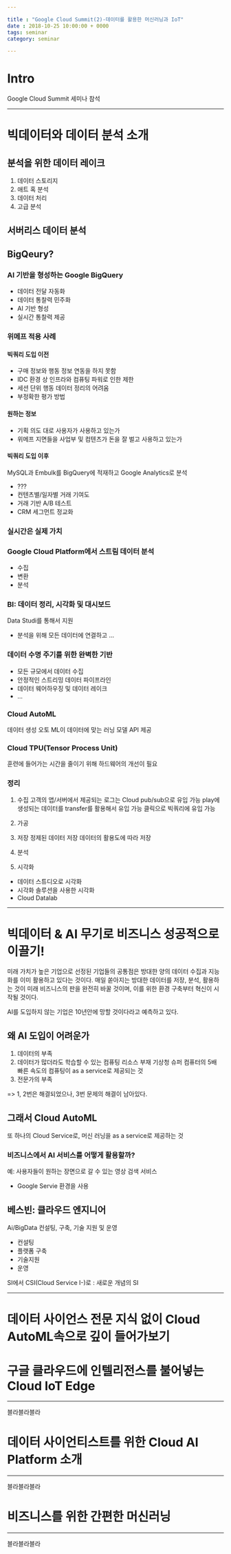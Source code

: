 ```yaml
---

title : "Google Cloud Summit(2)-데이터를 활용한 머신러닝과 IoT"
date : 2018-10-25 10:00:00 + 0000
tags: seminar
category: seminar

---
```


# Intro

Google Cloud Summit 세미나 참석

---
# 빅데이터와 데이터 분석 소개

## 분석을 위한 데이터 레이크
1. 데이터 스토리지
2. 애트 혹 분석
3. 데이터 처리
4. 고급 분석

## 서버리스 데이터 분석

## BigQeury?

### AI 기반을 형성하는 Google BigQuery
- 데이터 전달 자동화
- 데이터 통찰력 민주화
- AI 기반 형성
- 실시간 통찰력 제공

### 위메프 적용 사례

#### 빅쿼리 도입 이전
- 구매 정보와 행동 정보 연동을 하지 못함
- IDC 환경 상 인프라와 컴퓨팅 파워로 인한 제한
- 세션 단위 행동 데이터 정리의 어려움
- 부정확한 평가 방법

#### 원하는 정보
- 기획 의도 대로 사용자가 사용하고 있는가
- 위메프 지면들을 사업부 및 컴텐츠가 돈을 잘 벌고 사용하고 있는가

#### 빅쿼리 도입 이후
MySQL과 Embulk를 BigQuery에 적재하고 Google Analytics로 분석
- ???
- 컨텐츠별/일자별 거래 기여도
- 거래 기반 A/B 테스트
- CRM 세그먼트 정교화

### 실시간은 실제 가치

### Google Cloud Platform에서 스트림 데이터 분석
- 수집
- 변환
- 분석

### BI: 데이터 정리, 시각화 및 대시보드
Data Studi를 통해서 지원
- 분석을 위해 모든 데이터에 연결하고 ...

### 데이터 수명 주기를 위한 완벽한 기반
- 모든 규모에서 데이터 수집
- 안정적인 스트리밍 데이터 파이프라인
- 데이터 웨어하우징 및 데이터 레이크
- ...

### Cloud AutoML
데이터 생성
오토 ML이 데이터에 맞는 러닝 모델 API 제공

### Cloud TPU(Tensor Process Unit)
훈련에 들어가는 시간을 줄이기 위해 하드웨어의 개선이 필요

### 정리
1. 수집
고객의 앱/서버에서 제공되는 로그는 Cloud pub/sub으로 유입 가능
play에 생성되는 데이터를 transfer를 활용해서 유입 가능
클릭으로 빅쿼리에 유입 가능

2. 가공

3. 저장
정제된 데이터 저장
데이터의 활용도에 따라 저장

4. 분석

5. 시각화
- 데이터 스튜디오로 시각화
- 시각화 솔루션을 사용한 시각화
- Cloud Datalab

---
# 빅데이터 & AI 무기로 비즈니스 성공적으로 이끌기!

미래 가치가 높은 기업으로 선정된 기업들의 공통점은 방대한 양의 데이터 수집과 지능화를 이미 활용하고 있다는 것이다. 매일 쏟아지는 방대한 데이터를 저장, 분석, 활용하는 것이 미래 비즈니스의 판을 완전히 바꿀 것이며, 이를 위한 환경 구축부터 혁신이 시작될 것이다.

AI를 도입하지 않는 기업은 10년안에 망할 것이다라고 예측하고 있다.

## 왜 AI 도입이 어려운가
1. 데이터의 부족
2. 데이터가 많더라도 학습할 수 있는 컴퓨팅 리소스 부재
기상청 슈퍼 컴퓨터의 5배 빠른 속도의 컴퓨팅이 as a service로 제공되는 것
3. 전문가의 부족

=> 1, 2번은 해결되었으나, 3번 문제의 해결이 남아있다.

## 그래서 Cloud AutoML
또 하나의 Cloud Service로, 머신 러닝을 as a service로 제공하는 것

### 비즈니스에서 AI 서비스를 어떻게 활용할까?
예: 사용자들이 원하는 장면으로 갈 수 있는 영상 검색 서비스

- Google Servie 환경을 사용

## 베스빈: 클라우드 엔지니어

Ai/BigData 컨설팅, 구축, 기술 지원 및 운영
- 컨설팅
- 플랫폼 구축
- 기술지원
- 운영

SI에서 CSI(Cloud Service I-)로
: 새로운 개념의 SI

---
# 데이터 사이언스 전문 지식 없이 Cloud AutoML속으로 깊이 들어가보기

## 


# 구글 클라우드에 인텔리전스를 불어넣는 Cloud IoT Edge

---

블라블라블라


# 데이터 사이언티스트를 위한 Cloud AI Platform 소개

---

블라블라블라


# 비즈니스를 위한 간편한 머신러닝

---

블라블라블라
